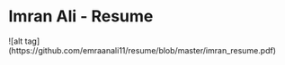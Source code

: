 <h1>Imran Ali - Resume</h1>
![alt tag](https://github.com/emraanali11/resume/blob/master/imran_resume.pdf)
